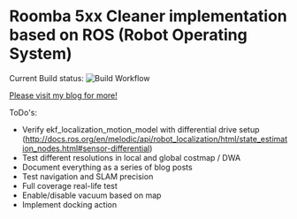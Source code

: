 # Roomba 5xx Cleaner implementation based on ROS (Robot Operating System)

Current Build status: ![Build Workflow](https://github.com/mirkosertic/roomba500/workflows/build/badge.svg) 

[Please visit my blog for more!](https://www.mirkosertic.de/blog/2022/02/roomba-series/)

ToDo's:

* Verify ekf_localization_motion_model with differential drive setup (http://docs.ros.org/en/melodic/api/robot_localization/html/state_estimation_nodes.html#sensor-differential)
* Test different resolutions in local and global costmap / DWA
* Document everything as a series of blog posts
* Test navigation and SLAM precision
* Full coverage real-life test
* Enable/disable vacuum based on map
* Implement docking action